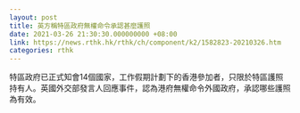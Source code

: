```yaml
---
layout: post
title: 英方稱特區政府無權命令承認甚麼護照
date: 2021-03-26 21:30:30.000000000 +08:00
link: https://news.rthk.hk/rthk/ch/component/k2/1582823-20210326.htm
categories: rthk
---
```


特區政府已正式知會14個國家，工作假期計劃下的香港參加者，只限於特區護照持有人。英國外交部發言人回應事件，認為港府無權命令外國政府，承認哪些護照為有效。
